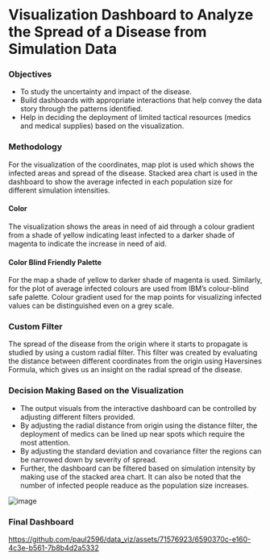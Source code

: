 # Visualization Dashboard to Analyze the Spread of a Disease from Simulation Data

### Objectives
- To study the uncertainty and impact of the disease. 
- Build dashboards with appropriate interactions that help convey the data story through the patterns identified.
- Help in deciding the deployment of limited tactical resources (medics and medical supplies) based on the visualization.

### Methodology
For the visualization of the coordinates, map plot is used which shows the infected areas and spread of the disease. 
Stacked area chart is used in the dashboard to show the average infected in each population size for different simulation intensities.

#### Color
The visualization shows the areas in need of aid through a colour gradient from a shade of yellow indicating least infected to a darker shade of magenta to indicate the increase in need of aid.
#### Color Blind Friendly Palette
For the map a shade of yellow to darker shade of magenta is used. Similarly, for the plot of average infected colours are used from IBM’s colour-blind safe palette. Colour gradient used for the map points for visualizing infected values can be distinguished even on a grey scale.

### Custom Filter
The spread of the disease from the origin where it starts to propagate is studied by using a custom radial filter. 
This filter was created by evaluating the distance between different coordinates from the origin using Haversines Formula, which gives us an insight on the radial spread of the disease.

### Decision Making Based on the Visualization
- The output visuals from the interactive dashboard can be controlled by adjusting different filters provided.
- By adjusting the radial distance from origin using the distance filter, the deployment of medics can be lined up near spots which require the most attention.
- By adjusting the standard deviation and covariance filter the regions can be narrowed down by severity of spread.
- Further, the dashboard can be filtered based on simulation intensity by making use of the stacked area chart. It can also be noted that the number of infected people readuce as the population size increases.

![image](https://github.com/paul2596/data_viz/assets/71576923/9d3933f8-7277-4eb3-831f-1ee7cf6a17b7)

### Final Dashboard
https://github.com/paul2596/data_viz/assets/71576923/6590370c-e160-4c3e-b561-7b8b4d2a5332


